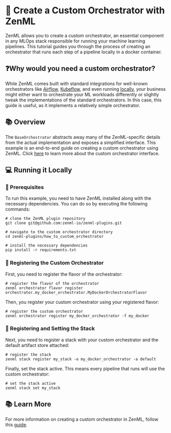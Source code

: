 # 🎼 Create a Custom Orchestrator with ZenML

ZenML allows you to create a custom orchestrator, an essential component in any MLOps stack responsible for running your machine learning pipelines. This tutorial guides you through the process of creating an orchestrator that runs each step of a pipeline locally in a docker container.

## ❓Why would you need a custom orchestrator?

While ZenML comes built with standard integrations for well-known orchestrators like [Airflow](https://docs.zenml.io/stacks-and-components/component-guide/orchestrators/airflow), [Kubeflow](https://docs.zenml.io/stacks-and-components/component-guide/orchestrators/kubeflow), and even running [locally](https://docs.zenml.io/stacks-and-components/component-guide/orchestrators/local), your business might either want to orchestrate your ML workloads differently or slightly tweak the implementations of the standard orchestrators. In this case, this guide is useful, as it implements a relatively simple orchestrator.

## 📚 Overview

The `BaseOrchestrator` abstracts away many of the ZenML-specific details from the actual implementation and exposes a simplified interface. This example is an end-to-end guide on creating a custom orchestrator using ZenML. Click [here](https://docs.zenml.io/stacks-and-components/component-guide/orchestrators/custom) to learn more about the custom orchestrator interface.

## 💻 Running it Locally

### 📑 Prerequisites

To run this example, you need to have ZenML installed along with the necessary dependencies. You can do so by executing the following commands:

```shell
# clone the ZenML plugin repository
git clone git@github.com:zenml-io/zenml-plugins.git

# navigate to the custom orchestrator directory
cd zenml-plugins/how_to_custom_orchestrator

# install the necessary dependencies
pip install -r requirements.txt
```

### 🚀 Registering the Custom Orchestrator

First, you need to register the flavor of the orchestrator:

```shell
# register the flavor of the orchestrator
zenml orchestrator flavor register orchestrator.my_docker_orchestrator.MyDockerOrchestratorFlavor 
```

Then, you register your custom orchestrator using your registered flavor:

```shell
# register the custom orchestrator
zenml orchestrator register my_docker_orchestrator -f my_docker  
```

### 📝 Registering and Setting the Stack

Next, you need to register a stack with your custom orchestrator and the default artifact store attached:

```shell
# register the stack
zenml stack register my_stack -o my_docker_orchestrator -a default
```

Finally, set the stack active. This means every pipeline that runs will use the custom orchestrator:

```shell
# set the stack active
zenml stack set my_stack
```

## 📚 Learn More

For more information on creating a custom orchestrator in ZenML, follow this [guide](https://docs.zenml.io/stacks-and-components/component-guide/orchestrators).